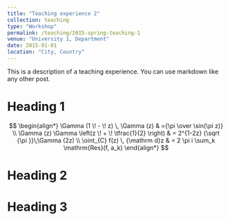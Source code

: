 ```yaml
---
title: "Teaching experience 2"
collection: teaching
type: "Workshop"
permalink: /teaching/2015-spring-teaching-1
venue: "University 1, Department"
date: 2015-01-01
location: "City, Country"
---
```


This is a description of a teaching experience. You can use markdown like any other post.

Heading 1
======

$$
\begin{align*}
                \Gamma (1 \! - \! z) \, \Gamma (z) 
                & ={\pi  \over \sin(\pi z)} \\
                \Gamma (z) \Gamma \left(z \! + \! \tfrac{1}{2} \right)
                & = 2^{1-2z} {\sqrt {\pi }}\;\Gamma (2z) \\
                \oint_{C} f(z) \, {\mathrm d}z
                & = 2 \pi i \sum_k \mathrm{Res}(f, a_k)
\end{align*}
$$
              
Heading 2
======

Heading 3
======
